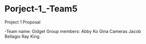 # Porject-1_-Team5

Project 1 Proposal
 
-Team name: Gidget
Group members:
Abby Ko
Gina Cameras
Jacob Bellagio
Ray King

